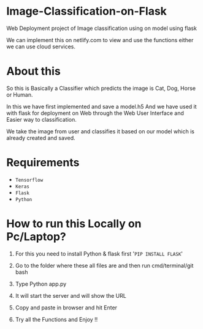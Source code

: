 # Image-Classification-on-Flask

Web Deployment project of Image classification using on model using flask 

We can implement this on netlify.com to view and use the functions either we can use cloud services. 

# About this 

So this is Basically a Classifier which predicts the image is Cat, Dog, Horse or Human. 

In this we have first implemented and save a model.h5
And we have used it with flask for deployment on Web through the Web User Interface and
Easier way to classification. 

We take the image from user and classifies it based on our model which is already created and saved. 

# Requirements 

- `Tensorflow`
-   `Keras`
-   `Flask`
-   `Python`

# How to run this Locally on Pc/Laptop?

1) For this you need to install Python & flask first
    '`PIP INSTALL FLASK`' 

2) Go to the folder where these all files are and then run cmd/terminal/git bash

3) Type Python app.py

5) It will start the server and will show the URL

6) Copy and paste in browser and hit Enter

7) Try all the Functions and Enjoy !!

